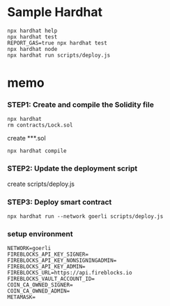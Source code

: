 # Sample Hardhat

```shell
npx hardhat help
npx hardhat test
REPORT_GAS=true npx hardhat test
npx hardhat node
npx hardhat run scripts/deploy.js
```

# memo

### STEP1: Create and compile the Solidity file

```
npx hardhat
rm contracts/Lock.sol
```

create ***.sol

```
npx hardhat compile
```

### STEP2: Update the deployment script

create scripts/deploy.js


### STEP3: Deploy smart contract


```
npx hardhat run --network goerli scripts/deploy.js
```

### setup environment

```
NETWORK=goerli
FIREBLOCKS_API_KEY_SIGNER=
FIREBLOCKS_API_KEY_NONSIGNINGADMIN=
FIREBLOCKS_API_KEY_ADMIN=
FIREBLOCKS_URL=https://api.fireblocks.io
FIREBLOCKS_VAULT_ACCOUNT_ID=
COIN_CA_OWNED_SIGNER=
COIN_CA_OWNED_ADMIN=
METAMASK=
```